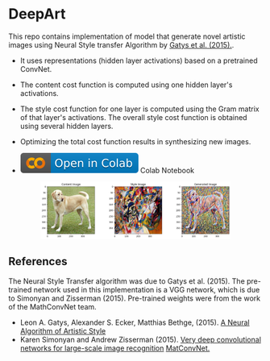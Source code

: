 # DeepArt

This repo contains implementation of model that generate novel artistic images using Neural Style transfer Algorithm by [Gatys et al. (2015).](https://arxiv.org/abs/1508.06576).

- It uses representations (hidden layer activations) based on a pretrained ConvNet.
- The content cost function is computed using one hidden layer's activations.
- The style cost function for one layer is computed using the Gram matrix of that layer's activations. The overall style cost function is obtained using several hidden layers.
- Optimizing the total cost function results in synthesizing new images.

- [![Open in Colab](https://raw.githubusercontent.com/abhay-18/DeepArt/master/colab.svg)](https://githubtocolab.com/abhay-18/DeepArt/blob/master/Neural_Style_Transfer.ipynb "Open Notebook") Colab Notebook

<div style="text-align: center;">
  <img src="output/final_output.png" alt="final_output" style="max-width:75%;">
</div>

## References

The Neural Style Transfer algorithm was due to Gatys et al. (2015).
The pre-trained network used in this implementation is a VGG network, which is due to Simonyan and Zisserman (2015). Pre-trained weights were from the work of the MathConvNet team.

- Leon A. Gatys, Alexander S. Ecker, Matthias Bethge, (2015). [A Neural Algorithm of Artistic Style](https://arxiv.org/abs/1508.06576)
- Karen Simonyan and Andrew Zisserman (2015). [Very deep convolutional networks for large-scale image recognition](https://arxiv.org/pdf/1409.1556.pdf) [MatConvNet.](http://www.vlfeat.org/matconvnet/pretrained/)
